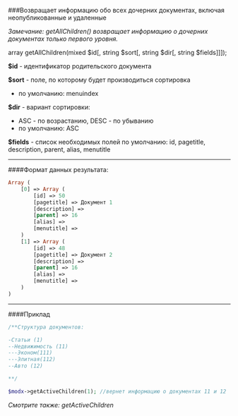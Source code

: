 ###Возвращает информацию обо всех дочерних документах, включая неопубликованные и удаленные

*Замечание: getAllChildren() возвращает информацию о дочерних документах только первого уровня.*

array getAllChildren(mixed $id[, string $sort[, string $dir[, string $fields]]]);

**$id** - идентификатор родительского документа

**$sort** - поле, по которому будет производиться сортировка
- по умолчанию: menuindex

**$dir** - вариант сортировки:
- ASC - по возрастанию, DESC - по убыванию
- по умолчанию: ASC

**$fields** - список необходимых полей
по умолчанию: id, pagetitle, description, parent, alias, menutitle

***

####Формат данных результата:
````php
Array (
    [0] => Array (
        [id] => 50
        [pagetitle] => Документ 1
        [description] =>
        [parent] => 16
        [alias] =>
        [menutitle] =>
    )
    [1] => Array (
        [id] => 48
        [pagetitle] => Документ 2
        [description] =>
        [parent] => 16
        [alias] =>
        [menutitle] =>
    )
)
````

***

####Приклад

````php
/**Структура документов:

-Статьи (1)
--Недвижимость (11)
---Эконом(111)
---Элитная(112)
--Авто (12)

**/

$modx->getActiveChildren(1); //вернет информацию о документах 11 и 12

````

*Смотрите также: getActiveChildren*
